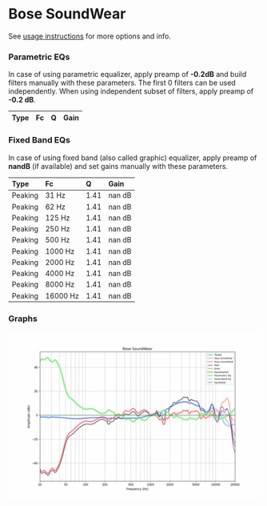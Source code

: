 # Bose SoundWear
See [usage instructions](https://github.com/jaakkopasanen/AutoEq#usage) for more options and info.

### Parametric EQs
In case of using parametric equalizer, apply preamp of **-0.2dB** and build filters manually
with these parameters. The first 0 filters can be used independently.
When using independent subset of filters, apply preamp of **-0.2 dB**.

| Type   | Fc   | Q   | Gain   |
|:-------|:-----|:----|:-------|

### Fixed Band EQs
In case of using fixed band (also called graphic) equalizer, apply preamp of **nandB**
(if available) and set gains manually with these parameters.

| Type    | Fc       |    Q | Gain   |
|:--------|:---------|:-----|:-------|
| Peaking | 31 Hz    | 1.41 | nan dB |
| Peaking | 62 Hz    | 1.41 | nan dB |
| Peaking | 125 Hz   | 1.41 | nan dB |
| Peaking | 250 Hz   | 1.41 | nan dB |
| Peaking | 500 Hz   | 1.41 | nan dB |
| Peaking | 1000 Hz  | 1.41 | nan dB |
| Peaking | 2000 Hz  | 1.41 | nan dB |
| Peaking | 4000 Hz  | 1.41 | nan dB |
| Peaking | 8000 Hz  | 1.41 | nan dB |
| Peaking | 16000 Hz | 1.41 | nan dB |

### Graphs
![](./Bose%20SoundWear.png)